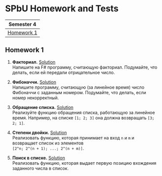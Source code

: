 # SPbU Homework and Tests

| Semester 4 
| :-: 
| [Homework 1](#homework-1)

## Homework 1
1. **Факториал.** [Solution](https://github.com/PavelSaltykov/Semester4/tree/main/Homeworks/HW1/Task1)  
Напишите на F# программу, считающую факториал. Подумайте, что делать, если ей передали отрицательное число.

2. **Фибоначчи.** [Solution](https://github.com/PavelSaltykov/Semester4/tree/main/Homeworks/HW1/Task2)  
Напишите программу, считающую (за линейное время) число Фибоначчи с заданным номером. Подумайте, что делать, если номер некорректный.

3. **Обращение списка.** [Solution](https://github.com/PavelSaltykov/Semester4/tree/main/Homeworks/HW1/Task3)  
Реализуйте функцию обращения списка, работающую за линейное время. Например, на списке `[1; 2; 3]` она должна возвращать `[3; 2; 1]`.

4. **Степени двойки.** [Solution](https://github.com/PavelSaltykov/Semester4/tree/main/Homeworks/HW1/Task4)  
Реализовать функцию, которая принимает на вход `n` и `m` и возвращает список из элементов  
`[2^n; 2^(n + 1); ...; 2^(n + m)]`.

5. **Поиск в списке.** [Solution](https://github.com/PavelSaltykov/Semester4/tree/main/Homeworks/HW1/Task5)  
Реализовать функцию, которая выдает первую позицию вхождения заданного числа в список.
